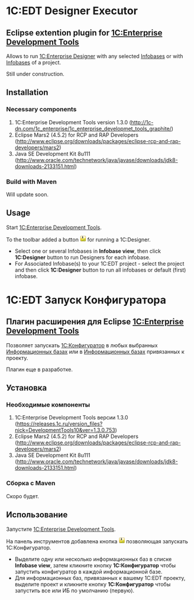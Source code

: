 # 1C:EDT Designer Executor

## Eclipse extention plugin for [1C:Enterprise Development Tools](http://1c-dn.com/1c_enterprise/1c_enterprise_developmet_tools_graphite/)

Allows to run [1C:Enterprise Designer](http://1c-dn.com/glossary/designer/) with any selected [Infobases](http://1c-dn.com/glossary/infobase/) or with [Infobases](http://1c-dn.com/glossary/infobase/) of a project.

Still under construction.

## Installation

### Necessary components

1. 1C:Enterprise Development Tools version 1.3.0 (http://1c-dn.com/1c_enterprise/1c_enterprise_developmet_tools_graphite/)
2. Eclipse Mars2 (4.5.2) for RCP and RAP Developers (http://www.eclipse.org/downloads/packages/eclipse-rcp-and-rap-developers/mars2)
3. Java SE Development Kit 8u111 (http://www.oracle.com/technetwork/java/javase/downloads/jdk8-downloads-2133151.html)

### Build with Maven


 
Will update soon.

## Usage

Start [1C:Enterprise Development Tools](http://1c-dn.com/1c_enterprise/1c_enterprise_developmet_tools_graphite/).

To the toolbar added a button ![1C:Designer](https://github.com/marmyshev/edt_designer_executor/blob/master/com.marmyshev.dt.designer.executor.ui/icons/1c_designer_16x16.png?raw=true) for running a 1C:Designer.


* Select one or several Infobases in __Infobase view__, then click __1C:Designer__ button to run Designers for each infobase.
* For Associated Infobase(s) to your 1C:EDT project - select the project and then click __1C:Designer__ button to run all infobases or default (first) infobase.

# 1С:EDT Запуск Конфигуратора

## Плагин расширения для Eclipse [1C:Enterprise Development Tools](http://v8.1c.ru/overview/release_IDE_beta/)

Позволяет запускать [1С:Конфигуратор](http://v8.1c.ru/overview/Term_000000008.htm) в любых выбранных  [Информационных базах](http://v8.1c.ru/overview/Term_000000641.htm) или в [Информационных базах](http://v8.1c.ru/overview/Term_000000641.htm) привязанных к проекту.

Плагин еще в разработке.

## Установка

### Необходимые компоненты

1. 1C:Enterprise Development Tools версии 1.3.0 (https://releases.1c.ru/version_files?nick=DevelopmentTools10&ver=1.3.0.753)
2. Eclipse Mars2 (4.5.2) for RCP and RAP Developers (http://www.eclipse.org/downloads/packages/eclipse-rcp-and-rap-developers/mars2)
3. Java SE Development Kit 8u111 (http://www.oracle.com/technetwork/java/javase/downloads/jdk8-downloads-2133151.html)

### Сборка с Maven


 
Скоро будет.

## Использование

Запустите [1C:Enterprise Development Tools](http://v8.1c.ru/overview/release_IDE_beta/).

На панель инструментов добавлена кнопка ![1C:Designer](https://github.com/marmyshev/edt_designer_executor/blob/master/com.marmyshev.dt.designer.executor.ui/icons/1c_designer_16x16.png?raw=true) позволяющая запускать 1С:Конфигуратор.


* Выделите одну или несколько информационных баз в списке __Infobase view__, затем кликните кнопку __1С:Конфигуратор__ чтобы запустить конфигуратор в каждой информационной базе.
* Для информационных баз, привязанных к вашему 1С:EDT проекту, выделите проект и кликните кнопку __1С:Конфигуратор__ чтобы запустить все или ИБ по умолчанию (первую).
